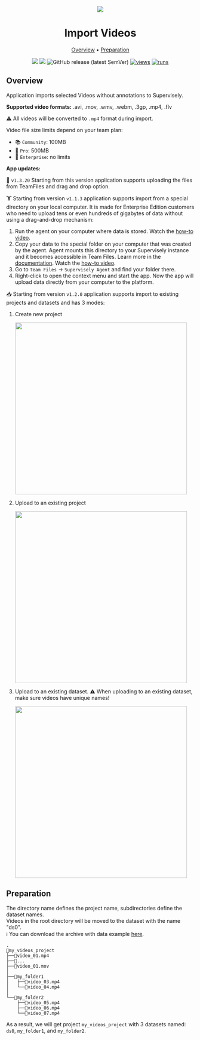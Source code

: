 <div align="center" markdown>
<img src="https://github.com/supervisely-ecosystem/import-videos-supervisely/releases/download/v0.0.1/poster.png"/>

# Import Videos

<p align="center">
  <a href="#Overview">Overview</a> •
  <a href="#Preparation">Preparation</a>
</p>

[![](https://img.shields.io/badge/supervisely-ecosystem-brightgreen)](https://ecosystem.supervise.ly/apps/supervisely-ecosystem/import-videos-supervisely)
[![](https://img.shields.io/badge/slack-chat-green.svg?logo=slack)](https://supervise.ly/slack)
![GitHub release (latest SemVer)](https://img.shields.io/github/v/release/supervisely-ecosystem/import-videos-supervisely)
[![views](https://app.supervise.ly/img/badges/views/supervisely-ecosystem/import-videos-supervisely.png)](https://supervise.ly)
[![runs](https://app.supervise.ly/img/badges/runs/supervisely-ecosystem/import-videos-supervisely.png)](https://supervise.ly)

</div>

## Overview

Application imports selected Videos without annotations to Supervisely.

**Supported video formats:** .avi, .mov, .wmv, .webm, .3gp, .mp4, .flv

⚠️ All videos will be converted to `.mp4` format during import.

Video file size limits depend on your team plan:
- 📚 `Community`: 100MB
- 🏢 `Pro`: 500MB
- 🚀 `Enterprise`: no limits

**App updates:**

📄 `v1.3.20` Starting from this version application supports uploading the files from TeamFiles and drag and drop option.

🏋️ Starting from version `v1.1.3` application supports import from a special directory on your local computer. It is made for Enterprise Edition customers who need to upload tens or even hundreds of gigabytes of data without using a drag-and-drop mechanism:

1. Run the agent on your computer where data is stored. Watch the [how-to video](https://youtu.be/aO7Zc4kTrVg).
2. Copy your data to the special folder on your computer that was created by the agent. Agent mounts this directory to your Supervisely instance and it becomes accessible in Team Files. Learn more in the [documentation](https://docs.supervise.ly/customization/agents/agent-storage). Watch the [how-to video](https://youtu.be/63Kc8Xq9H0U).
3. Go to `Team Files` -> `Supervisely Agent` and find your folder there.
4. Right-click to open the context menu and start the app. Now the app will upload data directly from your computer to the platform.

📥 Starting from version `v1.2.0` application supports import to existing projects and datasets and has 3 modes:

   1. Create new project

      <img width=460 src="https://github.com/supervisely-ecosystem/import-videos-supervisely/assets/57998637/0641e5e7-5309-4f88-b1d5-43f91e079dcb">

   2. Upload to an existing project

      <img width=460 src="https://github.com/supervisely-ecosystem/import-videos-supervisely/assets/57998637/58d9e05d-761d-4bf4-ab77-3b3c8bd8be55">

   3. Upload to an existing dataset. ⚠️ When uploading to an existing dataset, make sure videos have unique names!
      
      <img width=460 src="https://github.com/supervisely-ecosystem/import-videos-supervisely/assets/57998637/c5268beb-dd7f-4305-80b0-0ca5169e9629">

## Preparation
The directory name defines the project name, subdirectories define the dataset names.  
Videos in the root directory will be moved to the dataset with the name "ds0".<br>
ℹ️ You can download the archive with data example [here](https://github.com/supervisely-ecosystem/import-videos-supervisely/files/12537259/my_videos_project.zip).

```
.
📂my_videos_project
├──📜video_01.mp4
├──📜...
├──📜video_01.mov
│
├──📂my_folder1
│   ├──📜video_03.mp4
│   └──📜video_04.mp4
│
└──📂my_folder2
    ├──📜video_05.mp4
    ├──📜video_06.mp4
    └──📜video_07.mp4
```
    
As a result, we will get project `my_videos_project` with 3 datasets named: `ds0`, `my_folder1`, and `my_folder2`.  
